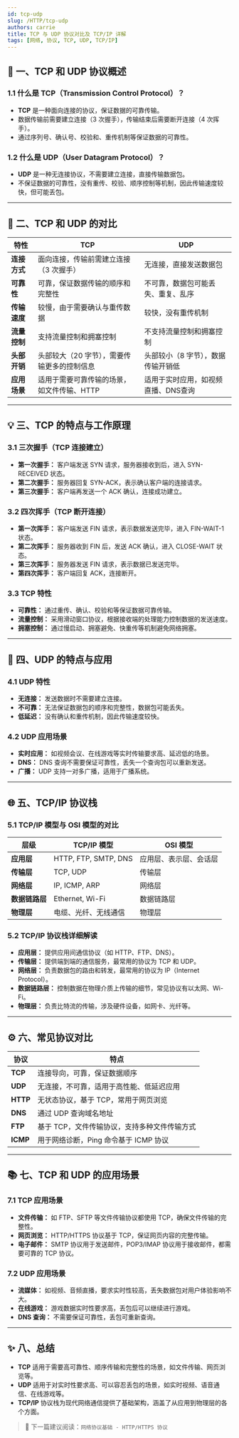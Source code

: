 ```yaml
---
id: tcp-udp
slug: /HTTP/tcp-udp
authors: carrie
title: TCP 与 UDP 协议对比及 TCP/IP 详解
tags: [网络, 协议, TCP, UDP, TCP/IP]
---
```


## 📌 一、TCP 和 UDP 协议概述

### 1.1 什么是 TCP（Transmission Control Protocol）？

- **TCP** 是一种面向连接的协议，保证数据的可靠传输。
- 数据传输前需要建立连接（3 次握手），传输结束后需要断开连接（4 次挥手）。
- 通过序列号、确认号、校验和、重传机制等保证数据的可靠性。

### 1.2 什么是 UDP（User Datagram Protocol）？

- **UDP** 是一种无连接协议，不需要建立连接，直接传输数据包。
- 不保证数据的可靠性，没有重传、校验、顺序控制等机制，因此传输速度较快，但可能丢包。

---

## 🧠 二、TCP 和 UDP 的对比

| 特性           | TCP                                       | UDP                                   |
|----------------|-------------------------------------------|---------------------------------------|
| **连接方式**   | 面向连接，传输前需建立连接（3 次握手）    | 无连接，直接发送数据包               |
| **可靠性**     | 可靠，保证数据传输的顺序和完整性         | 不可靠，数据包可能丢失、重复、乱序   |
| **传输速度**   | 较慢，由于需要确认与重传数据              | 较快，没有重传机制                   |
| **流量控制**   | 支持流量控制和拥塞控制                   | 不支持流量控制和拥塞控制             |
| **头部开销**   | 头部较大（20 字节），需要传输更多的控制信息 | 头部较小（8 字节），数据传输开销低   |
| **应用场景**   | 适用于需要可靠传输的场景，如文件传输、HTTP | 适用于实时应用，如视频直播、DNS查询 |

---

## 💡 三、TCP 的特点与工作原理

### 3.1 三次握手（TCP 连接建立）

- **第一次握手：** 客户端发送 SYN 请求，服务器接收到后，进入 SYN-RECEIVED 状态。
- **第二次握手：** 服务器回复 SYN-ACK，表示确认客户端的连接请求。
- **第三次握手：** 客户端再发送一个 ACK 确认，连接成功建立。

### 3.2 四次挥手（TCP 断开连接）

- **第一次挥手：** 客户端发送 FIN 请求，表示数据发送完毕，进入 FIN-WAIT-1 状态。
- **第二次挥手：** 服务器收到 FIN 后，发送 ACK 确认，进入 CLOSE-WAIT 状态。
- **第三次挥手：** 服务器发送 FIN 请求，表示数据已发送完毕。
- **第四次挥手：** 客户端回复 ACK，连接断开。

### 3.3 TCP 特性

- **可靠性：** 通过重传、确认、校验和等保证数据可靠传输。
- **流量控制：** 采用滑动窗口协议，根据接收端的处理能力控制数据的发送速度。
- **拥塞控制：** 通过慢启动、拥塞避免、快重传等机制避免网络拥塞。

---

## 🧪 四、UDP 的特点与应用

### 4.1 UDP 特性

- **无连接：** 发送数据时不需要建立连接。
- **不可靠：** 无法保证数据包的顺序和完整性，数据包可能丢失。
- **低延迟：** 没有确认和重传机制，因此传输速度较快。

### 4.2 UDP 应用场景

- **实时应用：** 如视频会议、在线游戏等实时传输要求高、延迟低的场景。
- **DNS：** DNS 查询不需要保证可靠性，丢失一个查询包可以重新发送。
- **广播：** UDP 支持一对多广播，适用于广播系统。

---

## 🌐 五、TCP/IP 协议栈

### 5.1 TCP/IP 模型与 OSI 模型的对比

| 层级               | TCP/IP 模型            | OSI 模型                   |
|--------------------|------------------------|----------------------------|
| **应用层**         | HTTP, FTP, SMTP, DNS    | 应用层、表示层、会话层      |
| **传输层**         | TCP, UDP                | 传输层                      |
| **网络层**         | IP, ICMP, ARP           | 网络层                      |
| **数据链路层**     | Ethernet, Wi-Fi         | 数据链路层                  |
| **物理层**         | 电缆、光纤、无线通信    | 物理层                      |

### 5.2 TCP/IP 协议栈详细解读

- **应用层：** 提供应用间通信协议（如 HTTP、FTP、DNS）。
- **传输层：** 提供端到端的通信服务，最常用的协议为 TCP 和 UDP。
- **网络层：** 负责数据包的路由和转发，最常用的协议为 IP（Internet Protocol）。
- **数据链路层：** 控制数据在物理介质上传输的细节，常见协议有以太网、Wi-Fi。
- **物理层：** 负责比特流的传输，涉及硬件设备，如网卡、光纤等。

---

## ⚙️ 六、常见协议对比

| 协议           | 特点                                                   |
|----------------|--------------------------------------------------------|
| **TCP**        | 连接导向，可靠，保证数据顺序                          |
| **UDP**        | 无连接，不可靠，适用于高性能、低延迟应用               |
| **HTTP**       | 无状态协议，基于 TCP，常用于网页浏览                   |
| **DNS**        | 通过 UDP 查询域名地址                                 |
| **FTP**        | 基于 TCP，文件传输协议，支持多种文件传输方式           |
| **ICMP**       | 用于网络诊断，Ping 命令基于 ICMP 协议                  |

---

## 📚 七、TCP 和 UDP 的应用场景

### 7.1 TCP 应用场景

- **文件传输：** 如 FTP、SFTP 等文件传输协议都使用 TCP，确保文件传输的完整性。
- **网页浏览：** HTTP/HTTPS 协议基于 TCP，保证网页内容的完整传输。
- **电子邮件：** SMTP 协议用于发送邮件，POP3/IMAP 协议用于接收邮件，都需要可靠的 TCP 协议。

### 7.2 UDP 应用场景

- **流媒体：** 如视频、音频直播，要求实时性较高，丢失数据包对用户体验影响不大。
- **在线游戏：** 游戏数据实时性要求高，丢包后可以继续进行游戏。
- **DNS 查询：** 不需要保证可靠性，丢包可重新查询。

---

## ✨ 八、总结

- **TCP** 适用于需要高可靠性、顺序传输和完整性的场景，如文件传输、网页浏览等。
- **UDP** 适用于对实时性要求高、可以容忍丢包的场景，如实时视频、语音通信、在线游戏等。
- **TCP/IP** 协议栈为现代网络通信提供了基础架构，涵盖了从应用到物理层的各个方面。

> 🧭 下一篇建议阅读：`网络协议基础 - HTTP/HTTPS 协议`
